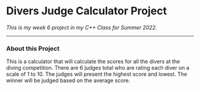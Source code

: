 # Divers Judge Calculator Project
*This is my week 6 project in my C++ Class for Summer 2022.* 
_______________________
### About this Project

This is a calculator that will calculate the scores for all the divers at the diving competition. There are 6 judges total who are rating each diver on a scale of 1 to 10. The judges will present the highest score and lowest. The winner will be judged based on the average score. 

<!-- ### Skills Implemented
* loops
* functions
* variables -->
